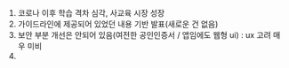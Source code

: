 1. 코로나 이후 학습 격차 심각, 사교육 시장 성장
2. 가이드라인에 제공되어 있었던 내용 기반 발표(새로운 건 없음)
3. 보안 부분 개선은 안되어 있음(여전한 공인인증서 / 앱임에도 웹형 ui) : ux 고려 매우 미비
4. 